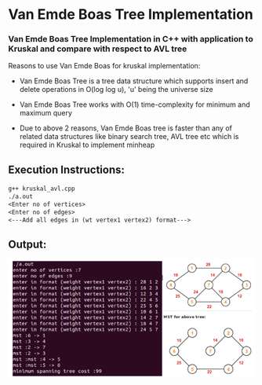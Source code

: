 # Van Emde Boas Tree Implementation
### Van Emde Boas Tree Implementation in C++ with application to Kruskal and compare with respect to AVL tree

Reasons to use Van Emde Boas for kruskal implementation:

* Van Emde Boas Tree is a tree data structure which supports insert and delete operations in O(log log u), 'u' being the universe size 

* Van Emde Boas Tree works with O(1) time-complexity for minimum and maximum query

* Due to above 2 reasons, Van Emde Boas tree is faster than any of related data structures like binary search tree, AVL tree etc which is required in Kruskal to implement minheap

## Execution Instructions:
```
g++ kruskal_avl.cpp
./a.out
<Enter no of vertices>
<Enter no of edges>
<---Add all edges in (wt vertex1 vertex2) format--->
```
## Output:
![output_img](https://github.com/manikgupta11/van-Emde-Boas-Tree-Implementation/blob/master/mst-output.png)
